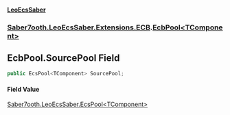 #### [LeoEcsSaber](index.md 'index')
### [Saber7ooth.LeoEcsSaber.Extensions.ECB](Saber7ooth.LeoEcsSaber.Extensions.ECB.md 'Saber7ooth.LeoEcsSaber.Extensions.ECB').[EcbPool&lt;TComponent&gt;](EcbPool_TComponent_.md 'Saber7ooth.LeoEcsSaber.Extensions.ECB.EcbPool<TComponent>')

## EcbPool<TComponent>.SourcePool Field

```csharp
public EcsPool<TComponent> SourcePool;
```

#### Field Value
[Saber7ooth.LeoEcsSaber.EcsPool&lt;](EcsPool_T_.md 'Saber7ooth.LeoEcsSaber.EcsPool<T>')[TComponent](EcbPool_TComponent_.md#Saber7ooth.LeoEcsSaber.Extensions.ECB.EcbPool_TComponent_.TComponent 'Saber7ooth.LeoEcsSaber.Extensions.ECB.EcbPool<TComponent>.TComponent')[&gt;](EcsPool_T_.md 'Saber7ooth.LeoEcsSaber.EcsPool<T>')